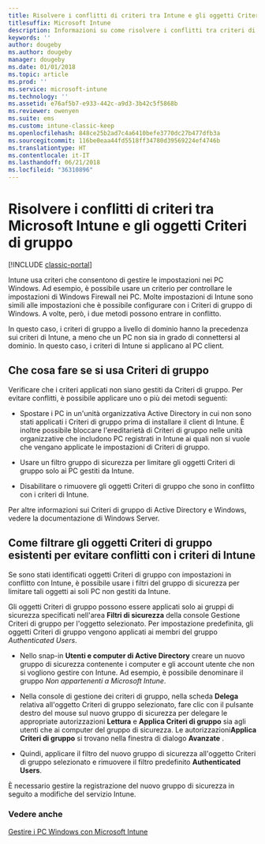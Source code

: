 ```yaml
---
title: Risolvere i conflitti di criteri tra Intune e gli oggetti Criteri di gruppo
titlesuffix: Microsoft Intune
description: Informazioni su come risolvere i conflitti tra criteri di configurazione di Intune e criteri di gruppo.
keywords: ''
author: dougeby
ms.author: dougeby
manager: dougeby
ms.date: 01/01/2018
ms.topic: article
ms.prod: ''
ms.service: microsoft-intune
ms.technology: ''
ms.assetid: e76af5b7-e933-442c-a9d3-3b42c5f5868b
ms.reviewer: owenyen
ms.suite: ems
ms.custom: intune-classic-keep
ms.openlocfilehash: 848ce25b2ad7c4a6410befe3770dc27b477dfb3a
ms.sourcegitcommit: 116be0eaa44fd5518ff34780d39569224ef4746b
ms.translationtype: HT
ms.contentlocale: it-IT
ms.lasthandoff: 06/21/2018
ms.locfileid: "36310896"
---
```

# <a name="resolve-group-policy-objects-gpo-and-microsoft-intune-policy-conflicts"></a>Risolvere i conflitti di criteri tra Microsoft Intune e gli oggetti Criteri di gruppo

[!INCLUDE [classic-portal](includes/classic-portal.md)]

Intune usa criteri che consentono di gestire le impostazioni nei PC Windows. Ad esempio, è possibile usare un criterio per controllare le impostazioni di Windows Firewall nei PC. Molte impostazioni di Intune sono simili alle impostazioni che è possibile configurare con i Criteri di gruppo di Windows. A volte, però, i due metodi possono entrare in conflitto.

In questo caso, i criteri di gruppo a livello di dominio hanno la precedenza sui criteri di Intune, a meno che un PC non sia in grado di connettersi al dominio. In questo caso, i criteri di Intune si applicano al PC client.

## <a name="what-to-do-if-you-are-using-group-policy"></a>Che cosa fare se si usa Criteri di gruppo
Verificare che i criteri applicati non siano gestiti da Criteri di gruppo. Per evitare conflitti, è possibile applicare uno o più dei metodi seguenti:

-   Spostare i PC in un'unità organizzativa Active Directory in cui non sono stati applicati i Criteri di gruppo prima di installare il client di Intune. È inoltre possibile bloccare l'ereditarietà di Criteri di gruppo nelle unità organizzative che includono PC registrati in Intune ai quali non si vuole che vengano applicate le impostazioni di Criteri di gruppo.

-   Usare un filtro gruppo di sicurezza per limitare gli oggetti Criteri di gruppo solo ai PC gestiti da Intune.

-   Disabilitare o rimuovere gli oggetti Criteri di gruppo che sono in conflitto con i criteri di Intune.

Per altre informazioni sui Criteri di gruppo di Active Directory e Windows, vedere la documentazione di Windows Server.

## <a name="how-to-filter-existing-gpos-to-avoid-conflicts-with-intune-policy"></a>Come filtrare gli oggetti Criteri di gruppo esistenti per evitare conflitti con i criteri di Intune
Se sono stati identificati oggetti Criteri di gruppo con impostazioni in conflitto con Intune, è possibile usare i filtri del gruppo di sicurezza per limitare tali oggetti ai soli PC non gestiti da Intune.

<!--- ### Use WMI filters
WMI filters selectively apply GPOs to computers that satisfy the conditions of a query. To apply a WMI filter, deploy a WMI class instance to all PCs in the enterprise before you enroll any PCs in the Intune service.

#### To apply WMI filters to a GPO

1.  Create a management object file by copying and pasting the following into a text file, and then saving it to a convenient location as **WIT.mof**. The file contains the WMI class instance that you deploy to PCs that you want to enroll in the Intune service.

    ```
    //Beginning of MOF file.
    #pragma classflags("forceupdate")
    #pragma namespace ("\\\\.\\Root")
    instance of __Namespace
    {
       Name = "WindowsIntune";
    };

    #pragma namespace ("\\\\.\\Root\\WindowsIntune")
    [
       Description("This class defines Microsoft Intune common properties")
    ]
    class WindowsIntune_ManagedNode
    {
       [ read, Description("This defines whether Microsoft Intune Policy is enabled"): DisableOverride ToSubClass ]
       boolean WindowsIntunePolicyEnabled;
       [ read, key, Description("This property defines the version." "Example: 1.0"): ToSubClass ]
       string Version;
    };

    instance of WindowsIntune_ManagedNode
    {
       Version = "1.0";
       WindowsIntunePolicyEnabled = 1;
    };
    ```

2.  Use either a startup script or Group Policy to deploy the file. The following is the deployment command for the startup script. The WMI class instance must be deployed before you enroll client PCs in the Intune service.

    **C:/Windows/System32/Wbem/MOFCOMP &lt;path to MOF file&gt;\wit.mof**

3.  Run either of the following commands to create the WMI filters, depending on whether the GPO you want to filter applies to PCs that are managed by using Intune or to PCs that are not managed by using Intune.

    -   For GPOs that apply to PCs that are not managed by using Intune, use the following:

        ```
        Namespace:root\WindowsIntune
        Query:  SELECT WindowsIntunePolicyEnabled FROM WindowsIntune_ManagedNode WHERE WindowsIntunePolicyEnabled=0
        ```

    -   For GPOs that apply to PCs that are managed by Intune, use the following:

        ```
        Namespace:root\WindowsIntune
        Query:  SELECT WindowsIntunePolicyEnabled FROM WindowsIntune_ManagedNode WHERE WindowsIntunePolicyEnabled=1
        ```

4.  Edit the GPO in the Group Policy Management console to apply the WMI filter that you created in the previous step.

    -   For GPOs that should apply only to PCs that you want to manage by using Intune, apply the filter **WindowsIntunePolicyEnabled=1**.

    -   For GPOs that should apply only to PCs that you do not want to manage by using Intune, apply the filter **WindowsIntunePolicyEnabled=0**.

For more information about how to apply WMI filters in Group Policy, see the blog post [Security Filtering, WMI Filtering, and Item-level Targeting in Group Policy Preferences](http://go.microsoft.com/fwlink/?LinkId=177883). --->


Gli oggetti Criteri di gruppo possono essere applicati solo ai gruppi di sicurezza specificati nell'area **Filtri di sicurezza** della console Gestione Criteri di gruppo per l'oggetto selezionato. Per impostazione predefinita, gli oggetti Criteri di gruppo vengono applicati ai membri del gruppo *Authenticated Users*.

-   Nello snap-in **Utenti e computer di Active Directory** creare un nuovo gruppo di sicurezza contenente i computer e gli account utente che non si vogliono gestire con Intune. Ad esempio, è possibile denominare il gruppo *Non appartenenti a Microsoft Intune*.

-   Nella console di gestione dei criteri di gruppo, nella scheda **Delega** relativa all'oggetto Criteri di gruppo selezionato, fare clic con il pulsante destro del mouse sul nuovo gruppo di sicurezza per delegare le appropriate autorizzazioni **Lettura** e **Applica Criteri di gruppo** sia agli utenti che ai computer del gruppo di sicurezza. Le autorizzazioni**Applica Criteri di gruppo** si trovano nella finestra di dialogo **Avanzate** .

-   Quindi, applicare il filtro del nuovo gruppo di sicurezza all'oggetto Criteri di gruppo selezionato e rimuovere il filtro predefinito **Authenticated Users**.

È necessario gestire la registrazione del nuovo gruppo di sicurezza in seguito a modifiche del servizio Intune.

### <a name="see-also"></a>Vedere anche
[Gestire i PC Windows con Microsoft Intune](manage-windows-pcs-with-microsoft-intune.md)
